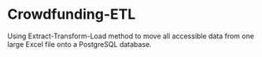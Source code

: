 # Crowdfunding-ETL
Using Extract-Transform-Load method to move all accessible data from one large Excel file onto a PostgreSQL database.

